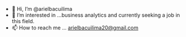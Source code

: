 - 👋 Hi, I’m @arielbacuilima
- 👀 I’m interested in ...business analytics and currently seeking a job in this field.
- 📫 How to reach me ... arielbacuilima20@gmail.com

<!---
arielbacuilima/arielbacuilima is a ✨ special ✨ repository because its `README.md` (this file) appears on your GitHub profile.
You can click the Preview link to take a look at your changes.
--->
